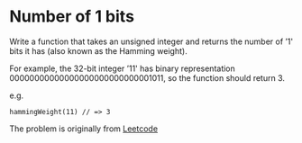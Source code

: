 # Number of 1 bits

Write a function that takes an unsigned integer and returns the number of ’1' bits it has (also known as the Hamming weight).

For example, the 32-bit integer ’11' has binary representation 00000000000000000000000000001011, so the function should return 3.

e.g.

```
hammingWeight(11) // => 3
```

The problem is originally from [Leetcode](https://leetcode.com/problems/number-of-1-bits/)
